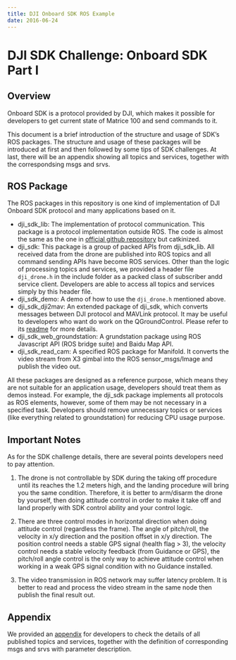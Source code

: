 ```yaml
---
title: DJI Onboard SDK ROS Example
date: 2016-06-24
---
```


# DJI SDK Challenge: Onboard SDK Part I

## Overview

Onboard SDK is a protocol provided by DJI, which makes it possible for developers to get current state of Matrice 100 and send commands to it.

This document is a brief introduction of the structure and usage of SDK’s ROS packages. The structure and usage of these packages will be introduced at first and then followed by some tips of SDK challenges. At last, there will be an appendix showing all topics and services, together with the correspondsing msgs and srvs.

## ROS Package

The ROS packages in this repository is one kind of implementation of DJI Onboard SDK protocol and many applications based on it.

- dji\_sdk\_lib: The implementation of protocol communication. This package is a protocol implementation outside ROS. The code is almost the same as the one in [official github repository](https://github.com/dji-sdk/Onboard-SDK/tree/3.1/lib) but catkinized.
- dji\_sdk: This package is a group of packed APIs from dji\_sdk\_lib. All received data from the drone are published into ROS topics and all command sending APIs have become ROS services. Other than the logic of processing topics and services, we provided a header file `dji_drone.h` in the include folder as a packed class of subscriber andd service client. Developers are able to access all topics and services simply by this header file.
- dji\_sdk\_demo: A demo of how to use the `dji_drone.h` mentioned above.
- dji\_sdk\_dji2mav: An extended package of dji\_sdk, which converts messages between DJI protocol and MAVLink protocol. It may be useful to developers who want do work on the QGroundControl. Please refer to its [readme](../ROS_Example/ros_dji2mav_0.2.1_package.html) for more details.
- dji\_sdk\_web\_groundstation: A grundstation package using ROS Javascript API (ROS bridge suite) and Baidu Map API.
- dji\_sdk\_read\_cam: A specified ROS package for Manifold. It converts the video stream from X3 gimbal into the ROS sensor\_msgs/Image and publish the video out.

All these packages are designed as a reference purpose, which means they are not suitable for an application usage, developers should treat them as demos instead.
For example, the dji\_sdk package implements all protocols as ROS elements, however, some of them may be not necessary in a specified task. Developers should remove unnecessary topics or services (like everything related to groundstation) for reducing CPU usage purpose.

## Important Notes

As for the SDK challenge details, there are several points developers need to pay attention.

1. The drone is not controllable by SDK during the taking off procedure until its reaches the 1.2 meters high, and the landing procedure will bring you the same condition. Therefore, it is better to arm/disarm the drone by yourself, then doing attitude control in order to make it take off and land properly with SDK control ability and your control logic.

2. There are three control modes in horizontal direction when doing attitude control (regardless the frame). The angle of pitch/roll, the velocity in x/y direction and the position offset in x/y direction. The position control needs a stable GPS signal (health flag \> 3), the velocity control needs a stable velocity feedback (from Guidance or GPS), the pitch/roll angle control is the only way to achieve attitude control when working in a weak GPS signal condition with no Guidance installed. 

3. The video transmission in ROS network may suffer latency problem. It is better to read and process the video stream in the same node then publish the final result out.

## Appendix

We provided an [appendix](appendix.html) for developers to check the details of all published topics and services, together with the definition of corresponding msgs and srvs with parameter description.
